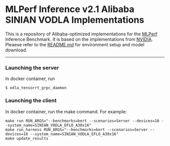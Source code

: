 # MLPerf Inference v2.1 Alibaba SINIAN VODLA Implementations
This is a repository of Alibaba-optimized implementations for the [MLPerf](https://mlcommons.org/en/) Inference Benchmark.
It is based on the implementations from [NVIDIA](https://github.com/mlcommons/inference_results_v2.0/tree/master/closed/NVIDIA). 
Pleaese refer to the [README.md](https://github.com/mlcommons/inference_results_v2.0/blob/master/README.md) for environment setup and model download.  

---

### Launching the server

In docker container, run

```
$ odla_tensorrt_grpc_daemon
```

### Launching the client

In docker container, run the make command. For example:

```
make run RUN_ARGS="--benchmarks=bert --scenarios=Server --devices=16 --system_name=SINIAN_VODLA_EFLO_A30x16"
make run_harness RUN_ARGS="--benchmarks=bert --scenarios=Server --devices=16 --system_name=SINIAN_VODLA_EFLO_A30x16"
make update_results
```

